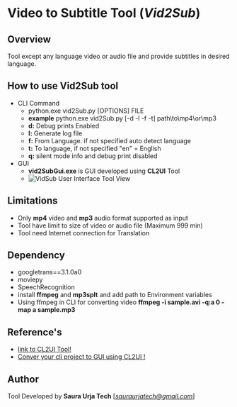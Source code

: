 # Video to Subtitle Tool (*Vid2Sub*)

## Overview
Tool except any language video or audio file and provide subtitles in desired language.

## How to use Vid2Sub tool
- CLI Command
    - python.exe vid2Sub.py [OPTIONS] FILE
    - **example** python.exe vid2Sub.py [-d -l -f -t] path\to\mp4\or\mp3
    - **d:** Debug prints Enabled
    - **l:** Generate log file 
    - **f:** From Language. if not specified auto detect language
    - **t:** To language, if not specified "en" = English
    - **q:** silent mode info and debug print disabled
- GUI
    - **vid2SubGui.exe** is GUI developed using **CL2UI** Tool
    - ![VidSub User Interface Tool View](/images/VidSubGui.png)
        
## Limitations
- Only **mp4** video and **mp3** audio format supported as input
- Tool have limit to size of video or audio file (Maximum 999 min)
- Tool need Internet connection for Translation

## Dependency
- googletrans==3.1.0a0
- moviepy
- SpeechRecognition
- install **ffmpeg** and **mp3splt** and add path to Environment variables
- Using ffmpeg in CLI for converting video **ffmpeg -i sample.avi -q:a 0 -map a sample.mp3**
## Reference's
- [link to CL2UI Tool!](https://github.com/Viemsol/WindowsTools/tree/master/cl2ui)
- [Conver your cli project to GUI using CL2UI !](https://www.youtube.com/watch?v=NOB4vr5S5zQ)

## Author
Tool Developed by **Saura Urja Tech** [*sauraurjatech@gmail.com*]


